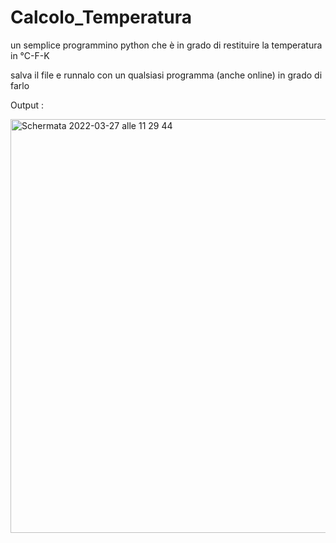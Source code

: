 # Calcolo_Temperatura
un semplice programmino python che è in grado di restituire la temperatura in °C-F-K

salva il file e runnalo con un qualsiasi programma (anche online) in grado di farlo

Output : 

<img width="662" alt="Schermata 2022-03-27 alle 11 29 44" src="https://user-images.githubusercontent.com/79262604/160275621-ee66be61-bd99-4f6b-962f-a649787c4747.png">
